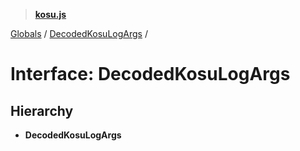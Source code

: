 > **[kosu.js](../README.md)**

[Globals](../globals.md) / [DecodedKosuLogArgs](decodedkosulogargs.md) /

# Interface: DecodedKosuLogArgs

## Hierarchy

-   **DecodedKosuLogArgs**
